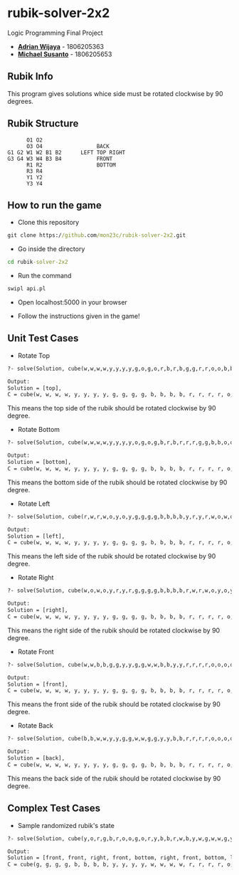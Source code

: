 # rubik-solver-2x2
Logic Programming Final Project
* **[Adrian Wijaya](https://github.com/mon23c)** - 1806205363
* **[Michael Susanto](https://github.com/michaelsusanto81)** - 1806205653

## Rubik Info
This program gives solutions whice side must be rotated clockwise by 90 degrees.

## Rubik Structure
```
      O1 O2					
      O3 O4                 BACK
G1 G2 W1 W2 B1 B2      LEFT TOP RIGHT
G3 G4 W3 W4 B3 B4           FRONT
      R1 R2                 BOTTOM
      R3 R4
      Y1 Y2
      Y3 Y4
```

## How to run the game
* Clone this repository
```cmd
git clone https://github.com/mon23c/rubik-solver-2x2.git
```

* Go inside the directory
```cmd
cd rubik-solver-2x2
```

* Run the command
```cmd
swipl api.pl
```

* Open localhost:5000 in your browser

* Follow the instructions given in the game!

## Unit Test Cases
* Rotate Top
```cmd
?- solve(Solution, cube(w,w,w,w,y,y,y,y,g,o,g,o,r,b,r,b,g,g,r,r,o,o,b,b), C), solved(C).

Output:
Solution = [top],
C = cube(w, w, w, w, y, y, y, y, g, g, g, g, b, b, b, b, r, r, r, r, o, o, o, o) .
```
This means the top side of the rubik should be rotated clockwise by 90 degree.

* Rotate Bottom
```cmd
?- solve(Solution, cube(w,w,w,w,y,y,y,y,o,g,o,g,b,r,b,r,r,r,g,g,b,b,o,o), C), solved(C).

Output:
Solution = [bottom],
C = cube(w, w, w, w, y, y, y, y, g, g, g, g, b, b, b, b, r, r, r, r, o, o, o, o) .
```
This means the bottom side of the rubik should be rotated clockwise by 90 degree.

* Rotate Left
```cmd
?- solve(Solution, cube(r,w,r,w,o,y,o,y,g,g,g,g,b,b,b,b,y,r,y,r,w,o,w,o), C), solved(C).

Output:
Solution = [left],
C = cube(w, w, w, w, y, y, y, y, g, g, g, g, b, b, b, b, r, r, r, r, o, o, o, o) .
```
This means the left side of the rubik should be rotated clockwise by 90 degree.

* Rotate Right
```cmd
?- solve(Solution, cube(w,o,w,o,y,r,y,r,g,g,g,g,b,b,b,b,r,w,r,w,o,y,o,y), C), solved(C).

Output:
Solution = [right],
C = cube(w, w, w, w, y, y, y, y, g, g, g, g, b, b, b, b, r, r, r, r, o, o, o, o) .
```
This means the right side of the rubik should be rotated clockwise by 90 degree.

* Rotate Front
```cmd
?- solve(Solution, cube(w,w,b,b,g,g,y,y,g,g,w,w,b,b,y,y,r,r,r,r,o,o,o,o), C), solved(C).

Output:
Solution = [front],
C = cube(w, w, w, w, y, y, y, y, g, g, g, g, b, b, b, b, r, r, r, r, o, o, o, o) .
```
This means the front side of the rubik should be rotated clockwise by 90 degree.

* Rotate Back
```cmd
?- solve(Solution, cube(b,b,w,w,y,y,g,g,w,w,g,g,y,y,b,b,r,r,r,r,o,o,o,o), C), solved(C).

Output:
Solution = [back],
C = cube(w, w, w, w, y, y, y, y, g, g, g, g, b, b, b, b, r, r, r, r, o, o, o, o) .
```
This means the back side of the rubik should be rotated clockwise by 90 degree.

## Complex Test Cases
* Sample randomized rubik's state
```cmd
?- solve(Solution, cube(y,o,r,g,b,r,o,o,g,o,r,y,b,b,r,w,b,y,w,g,w,w,g,y), C), solved(C).

Output:
Solution = [front, front, right, front, bottom, right, front, bottom, left, top],
C = cube(g, g, g, g, b, b, b, b, y, y, y, y, w, w, w, w, r, r, r, r, o, o, o, o) .
```